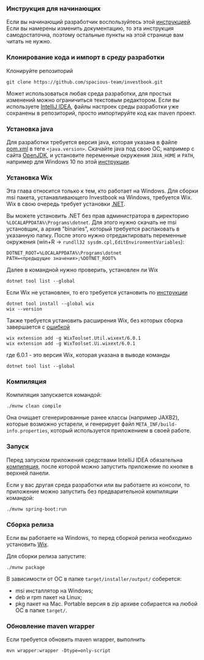 ### Инструкция для начинающих
Если вы начинающий разработчик воспользуйтесь этой [инструкцией](https://github.com/spacious-team/investbook/files/5398264/github.docx).
Если вы намерены изменить документацию, то эта инструкция самодостаточна, поэтому остальные пункты на этой странице
вам читать не нужно.

### Клонирование кода и импорт в среду разработки
Клонируйте репозиторий
```
git clone https://github.com/spacious-team/investbook.git
```
Может использоваться любая среда разработки, для простых изменений можно ограничиться текстовым редактором.
Если вы используете [IntelliJ IDEA](https://www.jetbrains.com/ru-ru/idea/download), файлы настроек среды разработки
уже сохранены в репозиторий, просто импортируйте код как maven проект.

### Установка java
Для разработки требуется версия java, которая указана в файле [pom.xml](../pom.xml) в теге `<java.version>`.
Скачайте java под свою ОС, например с сайта [OpenJDK](https://openjdk.org/install/), и установите переменные
окружения `JAVA_HOME` и `PATH`, например для Windows 10 по этой [инструкции](https://csharpcoderr.com/5351/).

### Установка Wix
Эта глава относится только к тем, кто работает на Windows.
Для сборки msi пакета, устанавливающего Investbook на Windows, требуется Wix.
Wix в свою очередь требует установки [.NET](https://dotnet.microsoft.com/en-us/download/dotnet).

Вы можете установить .NET без прав администратора в директорию `%LOCALAPPDATA%\Programs\dotnet`.
Для этого нужно скачать не msi установщик, а архив "binaries", который требуется распаковать в указанную папку.
После этого нужно отредактировать переменные окружения (win+R -> `rundll32 sysdm.cpl,EditEnvironmentVariables`):
```shell
DOTNET_ROOT=%LOCALAPPDATA%\Programs\dotnet
PATH=<предыдущие значения>;%DOTNET_ROOT%
```

Далее в командной нужно проверить, установлен ли Wix
```shell
dotnet tool list --global
```
Если Wix не установлен, то его требуется установить по [инструкции](https://docs.firegiant.com/wix/using-wix/)
```shell
dotnet tool install --global wix
wix --version
```
Также требуется установить расширения Wix, без которых сборка завершается с
[ошибкой](https://github.com/petr-panteleyev/jpackage-gradle-plugin/issues/38)
```shell
wix extension add -g WixToolset.Util.wixext/6.0.1
wix extension add -g WixToolset.Ui.wixext/6.0.1
```
где 6.0.1 - это версия Wix, которая указана в выводе команды
```shell
dotnet tool list --global
```

### Компиляция
Компиляция запускается командой:
```shell
./mvnw clean compile
```
Она очищает сгенерированные ранее классы (например JAXB2), которые возможно устарели,
и генерирует файл `META_INF/build-info.properties`, который используется приложением в своей работе.

### Запуск
Перед запуском приложения средствами IntelliJ IDEA обязательна [компиляция](#компиляция), после которой можно
запустить приложение по кнопке в верхней панели.

Если у вас другая среда разработки или вы работаете из консоли, то приложение можно запустить без предварительной
компиляции командой:
```shell
./mvnw spring-boot:run
```

### Сборка релиза
Если вы работаете на Windows, то перед сборкой релиза необходимо установить [Wix](#установка-wix).

Для сборки релиза запустите:
```shell
./mvnw package
```
В зависимости от ОС в папке `target/installer/output/` соберется:
- msi инсталлятор на Windows;
- deb и rpm пакет на Linux;
- pkg пакет на Mac.
Portable версия в zip архиве собирается на любой ОС в папке `target/`.

### Обновление maven wrapper
Если требуется обновить maven wrapper, выполнить
```shell
mvn wrapper:wrapper -Dtype=only-script
```
